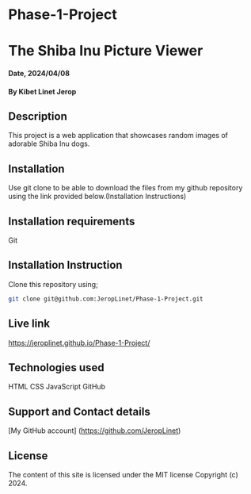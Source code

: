 # Phase-1-Project
# The Shiba Inu Picture Viewer

#### Date, 2024/04/08

#### By Kibet Linet Jerop

## Description
This project is a web application that showcases random images of adorable Shiba Inu dogs. 

## Installation
Use git clone to be able to download the files from my github repository using the link provided below.(Installation Instructions)

## Installation requirements
Git

## Installation Instruction
Clone this repository using;

```bash
git clone git@github.com:JeropLinet/Phase-1-Project.git

```

## Live link
https://jeroplinet.github.io/Phase-1-Project/

## Technologies used
HTML
CSS
JavaScript
GitHub

## Support and Contact details
[My GitHub account] (https://github.com/JeropLinet)

## License 
The content of this site is licensed under the MIT license
Copyright (c) 2024.